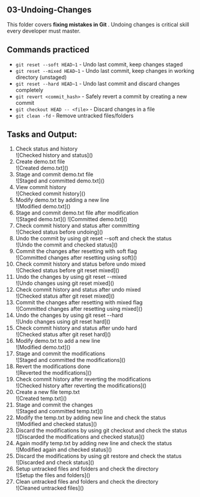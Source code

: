 ## 03-Undoing-Changes

This folder covers <b> fixing mistakes in Git </b>. Undoing changes is critical skill every developer must master.

## Commands practiced

- `git reset --soft HEAD~1` - Undo last commit, keep changes staged
- `git reset --mixed HEAD~1` - Undo last commit, keep changes in working directory (unstaged)
- `git reset --hard HEAD~1` - Undo last commit and discard changes completely
- `git revert <commit_hash>` - Safely revert a commit by creating a new commit
- `git checkout HEAD -- <file>` - Discard changes in a file
- `git clean -fd` - Remove untracked files/folders

## Tasks and Output:

<ol>
<li> Check status and history </li>
![Checked history and status](<checked history and status before creating demo.txt.png>)

<br>

<li> Create demo.txt file </li>
![Created demo.txt](<created demo.txt file.png>)

<br>

<li> Stage and commit demo.txt file </li>
![Staged and committed demo.txt](<staged and commited demo.txt file.png>)

<br>

<li> View commit history </li>
![Checked commit history](<checked commit history.png>)

<br>

<li> Modify demo.txt by adding a new line </li>
![Modified demo.txt](<modified demo.txt file.png>)

<br>

<li> Stage and commit demo.txt file after modification </li>
![Staged demo.txt](<added modified demo.txt file.png>)
![Committed demo.txt](<committed modified demo.txt.png>)

<br>

<li> Check commit history and status after committing </li>
![Checked status before undoing](<checked status after modifying demo.txt.png>)

<br>

<li> Undo the commit by using git reset --soft and check the status</li>
![Undo the commit and checked status](<undo using git reset soft.png>)

<br>

<li> Commit the changes after resetting with soft flag </li>
![Committed changes after resetting using soft](<committed changes after git reset soft.png>)

<br>

<li> Check commit history and status before undo mixed </li>
![Checked status before git reset mixed](<checked commit history and status before git reset mixed.png>)

<br>

<li> Undo the changes by using git reset --mixed </li>
![Undo changes using git reset mixed](<undo changes using git reset mixed.png>)

<br>

<li> Check commit history and status after undo mixed </li>
![Checked status after git reset mixed](<checked status after git reset mixed.png>)

<br>

<li> Commit the changes after resetting with mixed flag </li>
![Committed changes after resetting using mixed](<committed changes after git reset mixed.png>)

<br>

<li> Undo the changes by using git reset --hard </li>
![Undo changes using git reset hard](<undo using git reset hard.png>)

<br>

<li> Check commit history and status after undo hard </li>
![Checked status after git reset hard](<checked status after git reset hard.png>)

<br>

<li> Modify demo.txt to add a new line </li>
![Modified demo.txt](<modified demo.txt with a new line.png>)

<br>

<li> Stage and commit the modifications </li>
![Staged and committed the modifications](<staged and committed the modifications.png>)

<br>

<li> Revert the modifications done </li>
![Reverted the modifications](<revertted the modifications.png>)

<br>

<li> Check commit history after reverting the modifications </li>
![Checked history after reverting the modifications](<checked the history after reverting.png>)

<br>

<li> Create a new file temp.txt </li>
![Created temp.txt](<created temp.txt.png>)

<br>

<li> Stage and commit the changes </li>
![Staged and committed temp.txt](<added and committed temp.txt.png>)

<br> 

<li> Modify the temp.txt by adding new line and check the status </li>
![Modified and checked status](<modify and check status.png>)

<br>

<li> Discard the modifications by using git checkout and check the status </li>
![Discarded the modifications and checked status](<git checkout and status.png>)

<br>

<li> Again modify temp.txt by adding new line and check the status </li>
![Modified again and checked status](<again modify and check status.png>)

<br>

<li> Discard the modifications by using git restore and check the status </li>
![Discarded and check status](<git restore and status.png>)

<br>

<li> Setup untracked files and folders and check the directory </li>
![Setup the files and folders](<setup the clear directory.png>)

<br>

<li> Clean untracked files and folders and check the directory </li>
![Cleaned untracked files](<clear untracked files and check the directoy.png>)

<br>